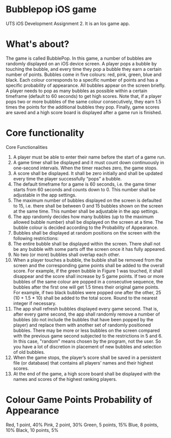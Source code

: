 # Bubblepop iOS game
UTS iOS Development Assignment 2. It is an Ios game app.
# What's about?
The game is called BubblePop. In this game, a number of bubbles are randomly displayed on an iOS device screen. A player pops a bubble by touching the bubble, and every time they pop a bubble they earn a certain number of
points. Bubbles come in five colours: red, pink, green, blue and black. Each colour corresponds
to a specific number of points and has a specific probability of appearance. All
bubbles appear on the screen briefly. A player needs to pop as many
bubbles as possible within a certain timeframe (default to 60 seconds) to get high scores. Note
that, if a player pops two or more bubbles of the same colour consecutively, they earn 1.5 times
the points for the additional bubbles they pop. Finally, game scores are saved and a high score
board is displayed after a game run is finished. 
# Core functionality
Core Functionalities
1. A player must be able to enter their name before the start of a game run. 
2. A game timer shall be displayed and it must count down continuously in one-second
intervals. When the timer reaches zero, the game stops.
3. A score shall be displayed. It shall be zero initially and shall be updated every time the
player successfully “pops” a bubble.
4. The default timeframe for a game is 60 seconds, i.e. the game timer starts from 60
seconds and counts down to 0. This number shall be adjustable in the app settings.
5. The maximum number of bubbles displayed on the screen is defaulted to 15, i.e. there
shall be between 0 and 15 bubbles shown on the screen at the same time. This number
shall be adjustable in the app settings.
6. The app randomly decides how many bubbles (up to the maximum allowed bubble
number) shall be displayed on the screen at a time. The bubble colour is decided according
to the Probability of Appearance.
7. Bubbles shall be displayed at random positions on the screen with the following
restrictions:
1. The entire bubble shall be displayed within the screen. There shall not be any bubble
with some parts off the screen once it has fully appeared.
2. No two (or more) bubbles shall overlap each other.
8. When a player touches a bubble, the bubble shall be removed from the screen and the
corresponding game points shall be added to the overall score. For example, if the green
bubble in Figure 1 was touched, it shall disappear and the score shall increase by 5 game
points. If two or more bubbles of the same colour are popped in a consecutive sequence,
the bubbles after the first one will get 1.5 times their original game points. For example, if
two black bubbles were popped one after the other, 25 (10 + 1.5 * 10) shall be added to
the total score. Round to the nearest integer if necessary.
9. The app shall refresh bubbles displayed every game second. That is, after every game
second, the app shall randomly remove a number of bubbles (do not include the bubbles
that have been popped by the player) and replace them with another set of randomly
positioned bubbles. There may be more or less bubbles on the screen compared with the
previous game second subjected to the restrictions in 5 and 6. In this case, "random"
means chosen by the program, not the user. So you have a lot of discretion in
placement of new bubbles and selection of old bubbles.
10. When the game stops, the player’s score shall be saved in a persistent file (or database)
that contains all players’ names and their highest scores.
11. At the end of the game, a high score board shall be displayed with the names and scores
of the highest ranking players.


# Colour Game Points Probability of Appearance
Red, 1 point, 40%
Pink, 2 point, 30%
Green, 5 points, 15%
Blue, 8 points, 10%
Black, 10 points, 5%

